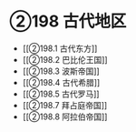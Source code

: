 # ②198 古代地区

- [[②198.1 古代东方]]
- [[②198.2 巴比伦王国]]
- [[②198.3 波斯帝国]]
- [[②198.4 古代希腊]]
- [[②198.5 古代罗马]]
- [[②198.7 拜占庭帝国]]
- [[②198.8 阿拉伯帝国]]
